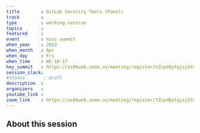 ```yaml
---
title        : GitLab Security Tools (Panel)  
track        :
type         : working-session
topics       :
featured     :
event        : mini-summit
when_year    : 2023
when_month   : Apr
when_day     : Fri
when_time    : WS-16-17
hey_summit   : https://us06web.zoom.us/meeting/register/tZcpdOytqjsjGtGVZZYtvfupqXy2XSwh2Ndx
session_slack:
#status       : draft
description  :
organizers   :
youtube_link :
zoom_link    : https://us06web.zoom.us/meeting/register/tZcpdOytqjsjGtGVZZYtvfupqXy2XSwh2Ndx
---
```


## About this session
